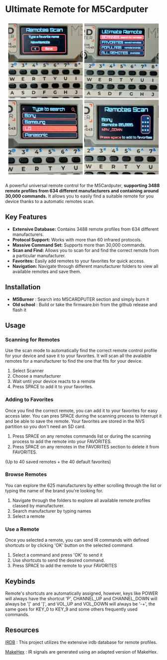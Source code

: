 # Ultimate Remote for M5Cardputer

![Ultimate Remote](image.webp)

A powerful universal remote control for the M5Cardputer, <b>supporting 3488 remote profiles from 634 different manufacturers and containing around 30,000 commands.</b> It allows you to easily find a suitable remote for you device thanks to a automatic remotes scan.

## Key Features

- <b>Extensive Database:</b> Contains 3488 remote profiles from 634 different manufacturers.
- <b>Protocol Support:</b> Works with more than 60 infrared protocols.
- <b>Massive Command Set:</b> Supports more than 30,000 commands.
- <b>Scan and Find: </b>Allows you to scan for and find the correct remote from a particular manufacturer.
- <b>Favorites:</b> Easily add remotes to your favorites for quick access.
- <b>Navigation:</b> Navigate through different manufacturer folders to view all available remotes and save them.

## Installation

- <b>M5Burner</b> : Search into M5CARDPUTER section and simply burn it
- <b>Old school</b> : Build or take the firmware.bin from the github release and flash it


## Usage

### Scanning for Remotes
Use the scan mode to automatically find the correct remote control profile for your device and save it to your favorites. It will scan all the avalaible remotes for a manufacturer to find the one that fits for your device.

1. Select Scanner
2. Choose a manufacturer
3. Wait until your device reacts to a remote
4. Press SPACE to add it to your favorites.

### Adding to Favorites
Once you find the correct remote, you can add it to your favorites for easy access later. You can pres SPACE during the scanning process to interrupt it and be able to save the remote. Your favorites are stored in the NVS partition so you don't need an SD card.

1. Press SPACE on any remotes commands list or during the scanning process to add the remote into your FAVORITES.
2. Press SPACE on any remotes in the FAVORITES section to delete it from FAVORITES.

(Up to 40 saved remotes + the 40 default favorites)

### Browse Remotes
You can explore the 625 manufacturers by either scrolling through the list or typing the name of the brand you're looking for.

1. Navigate through the folders to explore all available remote profiles classed by manufacturer. 
2. Search manufacturer by typing names
3. Select a remote

### Use a Remote
Once you selected a remote, you can send IR commands with defined shortcuts or by clicking 'OK' button on the selected command.

1. Select a command and press 'OK' to send it
2. Use shortcuts to send the desired command.
3. Press SPACE to add the remote to your FAVORITES

## Keybinds

Remote's shortcuts are automatically assigned, however, keys like POWER will always have the shortcut 'P', CHANNEL_UP and CHANNEL_DOWN will always be '[' and ']', and VOL_UP and VOL_DOWN will always be '-+', the same goes for KEY_0 to KEY_9 and some others frequently used commands.

## Resources

[IRDB](https://github.com/probonopd/irdb) : This project utilizes the extensive irdb database for remote profiles.

[MakeHex](https://github.com/probonopd/MakeHex) : IR signals are generated using an adapted version of MakeHex.
